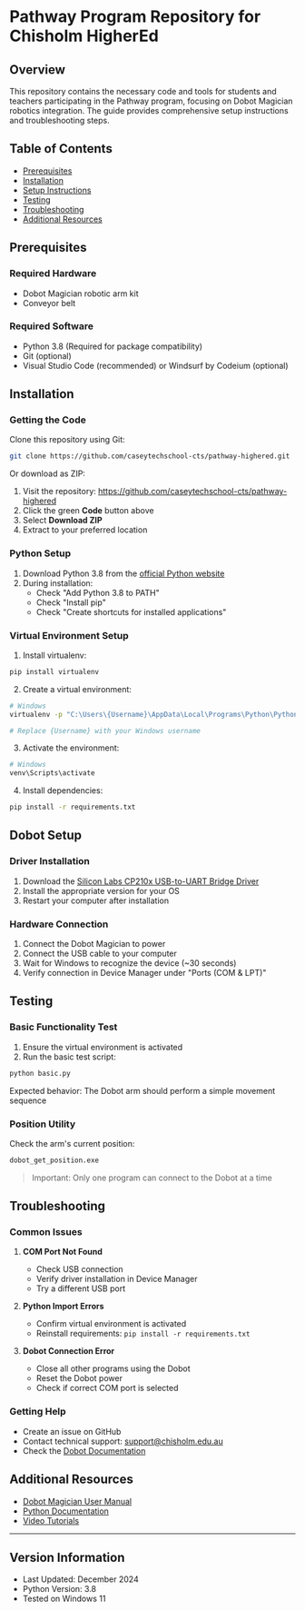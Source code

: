 # Pathway Program Repository for Chisholm HigherEd

## Overview
This repository contains the necessary code and tools for students and teachers participating in the Pathway program, focusing on Dobot Magician robotics integration. The guide provides comprehensive setup instructions and troubleshooting steps.

## Table of Contents
- [Prerequisites](#prerequisites)
- [Installation](#installation)
- [Setup Instructions](#setup-instructions)
- [Testing](#testing)
- [Troubleshooting](#troubleshooting)
- [Additional Resources](#additional-resources)

## Prerequisites

### Required Hardware
- Dobot Magician robotic arm kit
- Conveyor belt

### Required Software
- Python 3.8 (Required for package compatibility)
- Git (optional)
- Visual Studio Code (recommended) or Windsurf by Codeium (optional)

## Installation

### Getting the Code
Clone this repository using Git:
```bash
git clone https://github.com/caseytechschool-cts/pathway-highered.git
```
Or download as ZIP:
1. Visit the repository: https://github.com/caseytechschool-cts/pathway-highered
2. Click the green **Code** button above
3. Select **Download ZIP**
4. Extract to your preferred location

### Python Setup
1. Download Python 3.8 from the [official Python website](https://www.python.org/downloads/release/python-380/)
2. During installation:
   - Check "Add Python 3.8 to PATH"
   - Check "Install pip"
   - Check "Create shortcuts for installed applications"

### Virtual Environment Setup
1. Install virtualenv:
```bash
pip install virtualenv
```

2. Create a virtual environment:
```bash
# Windows
virtualenv -p "C:\Users\{Username}\AppData\Local\Programs\Python\Python38\python.exe" venv

# Replace {Username} with your Windows username
```

3. Activate the environment:
```bash
# Windows
venv\Scripts\activate
```

4. Install dependencies:
```bash
pip install -r requirements.txt
```

## Dobot Setup

### Driver Installation
1. Download the [Silicon Labs CP210x USB-to-UART Bridge Driver](https://www.silabs.com/developer-tools/usb-to-uart-bridge-vcp-drivers?tab=downloads)
2. Install the appropriate version for your OS
3. Restart your computer after installation

### Hardware Connection
1. Connect the Dobot Magician to power
2. Connect the USB cable to your computer
3. Wait for Windows to recognize the device (~30 seconds)
4. Verify connection in Device Manager under "Ports (COM & LPT)"

## Testing

### Basic Functionality Test
1. Ensure the virtual environment is activated
2. Run the basic test script:
```bash
python basic.py
```
Expected behavior: The Dobot arm should perform a simple movement sequence

### Position Utility
Check the arm's current position:
```bash
dobot_get_position.exe
```
> Important: Only one program can connect to the Dobot at a time

## Troubleshooting

### Common Issues
1. **COM Port Not Found**
   - Check USB connection
   - Verify driver installation in Device Manager
   - Try a different USB port

2. **Python Import Errors**
   - Confirm virtual environment is activated
   - Reinstall requirements: `pip install -r requirements.txt`

3. **Dobot Connection Error**
   - Close all other programs using the Dobot
   - Reset the Dobot power
   - Check if correct COM port is selected

### Getting Help
- Create an issue on GitHub
- Contact technical support: support@chisholm.edu.au
- Check the [Dobot Documentation](https://www.dobot.cc/downloadcenter.html)

## Additional Resources
- [Dobot Magician User Manual](https://www.dobot.cc/downloadcenter/dobot-magician.html)
- [Python Documentation](https://docs.python.org/3.8/)
- [Video Tutorials](https://www.youtube.com/c/DobotRobot)

---

## Version Information
- Last Updated: December 2024
- Python Version: 3.8
- Tested on Windows 11
